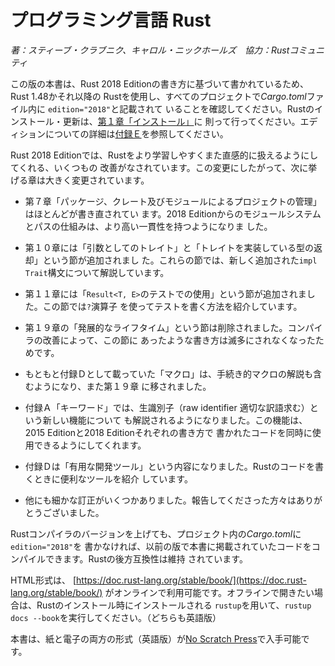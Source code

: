 <!--
# The Rust Programming Language
-->
# プログラミング言語 Rust

<!--
*by Steve Klabnik and Carol Nichols, with contributions from the Rust Community*
-->
*著：スティーブ・クラブニク、キャロル・ニックホールズ　協力：Rustコミュニティ*

<!--
This version of the text assumes you’re using Rust 1.48 or later with
`edition="2018"` in *Cargo.toml* of all projects to use Rust 2018 Edition
idioms. See the [“Installation” section of Chapter 1][install] to install or
update Rust, and see the new [Appendix E][editions]for information on editions.
-->
この版の本書は、Rust 2018 Editionの書き方に基づいて書かれているため、Rust 1.48かそれ以降の
Rustを使用し、すべてのプロジェクトで*Cargo.toml*ファイル内に `edition="2018"`と記載されて
いることを確認してください。Rustのインストール・更新は、[第１章「インストール」][install]に
則って行ってください。エディションについての詳細は[付録Ｅ][editions]を参照してください。

<!--
The 2018 Edition of the Rust language includes a number of improvements that
make Rust more ergonomic and easier to learn. This iteration of the book
contains a number of changes to reflect those improvements:
-->
Rust 2018 Editionでは、Rustをより学習しやすくまた直感的に扱えるようにしてくれる、いくつもの
改善がなされています。この変更にしたがって、次に挙げる章は大きく変更されています。

<!--
- Chapter 7, “Managing Growing Projects with Packages, Crates, and Modules,”
  has been mostly rewritten. The module system and the way paths work in the
  2018 Edition were made more consistent.
-->
- 第７章「パッケージ、クレート及びモジュールによるプロジェクトの管理」はほとんどが書き直されてい
  ます。2018 Editionからのモジュールシステムとパスの仕組みは、より高い一貫性を持つようになりま
  した。

<!--
- Chapter 10 has new sections titled “Traits as Parameters” and “Returning
  Types that Implement Traits” that explain the new `impl Trait` syntax.
-->
- 第１０章には「引数としてのトレイト」と「トレイトを実装している型の返却」という節が追加されまし
  た。これらの節では、新しく追加された`impl Trait`構文について解説しています。

<!--
- Chapter 11 has a new section titled “Using `Result<T, E>` in Tests” that
  shows how to write tests that use the `?` operator.
-->
- 第１１章には「`Result<T, E>`のテストでの使用」という節が追加されました。この節では`?`演算子
  を使ってテストを書く方法を紹介しています。

<!--
- The “Advanced Lifetimes” section in Chapter 19 was removed because compiler
  improvements have made the constructs in that section even rarer.
-->
- 第１９章の「発展的なライフタイム」という節は削除されました。コンパイラの改善によって、この節に
  あったような書き方は滅多にされなくなったためです。

<!--
- The previous Appendix D, “Macros,” has been expanded to include procedural
  macros and was moved to the “Macros” section in Chapter 19.
-->
- もともと付録Ｄとして載っていた「マクロ」は、手続き的マクロの解説も含むようになり、また第１９章
  に移されました。

<!--
- Appendix A, “Keywords,” also explains the new raw identifiers feature that
  enables code written in the 2015 Edition and the 2018 Edition to interoperate.
-->
- 付録Ａ「キーワード」では、生識別子（raw identifier 適切な訳語求む）という新しい機能について
  も解説されるようになりました。この機能は、2015 Editionと2018 Editionそれぞれの書き方で
  書かれたコードを同時に使用できるようにしてくれます。

<!--
- Appendix D is now titled “Useful Development Tools” and covers recently
  released tools that help you write Rust code.
-->
- 付録Ｄは「有用な開発ツール」という内容になりました。Rustのコードを書くときに便利なツールを紹介
  しています。

<!--
- We fixed a number of small errors and imprecise wording throughout the book.
  Thank you to the readers who reported them!
-->
- 他にも細かな訂正がいくつかありました。報告してくださった方々はありがとうございました。

<!--
Note that any code in earlier iterations of *The Rust Programming Language*
that compiled will continue to compile without `edition="2018"` in the
project’s *Cargo.toml*, even as you update the Rust compiler version you’re
using. That’s Rust’s backward compatibility guarantees at work!
-->
Rustコンパイラのバージョンを上げても、プロジェクト内の*Cargo.toml*に`edition="2018"`を
書かなければ、以前の版で本書に掲載されていたコードをコンパイルできます。Rustの後方互換性は維持
されています。

<!--
The HTML format is available online at
[https://doc.rust-lang.org/stable/book/](https://doc.rust-lang.org/stable/book/)
and offline with installations of Rust made with `rustup`; run `rustup docs
--book` to open.
-->
HTML形式は、
[https://doc.rust-lang.org/stable/book/](https://doc.rust-lang.org/stable/book/)
がオンラインで利用可能です。オフラインで開きたい場合は、Rustのインストール時にインストールされる
`rustup`を用いて、`rustup docs --book`を実行してください。（どちらも英語版）

<!--
This text is available in [paperback and ebook format from No Starch
Press][nsprust].
-->
本書は、紙と電子の両方の形式（英語版）が[No Scratch Press][nsprust]で入手可能です。

[install]: ch01-01-installation.html
[editions]: appendix-05-editions.html
[nsprust]: https://nostarch.com/rust
